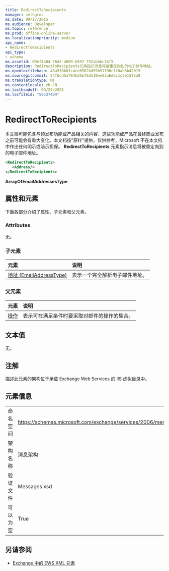 ```yaml
---
title: RedirectToRecipients
manager: sethgros
ms.date: 09/17/2015
ms.audience: Developer
ms.topic: reference
ms.prod: office-online-server
ms.localizationpriority: medium
api_name:
- RedirectToRecipients
api_type:
- schema
ms.assetid: 00ef4a84-76d2-4669-b597-f52abbbc34f5
description: RedirectToRecipients元素指示消息将被重定向到的电子邮件地址。
ms.openlocfilehash: 48a530b01c4ce6562bd59b51396c1f0ab3b42015
ms.sourcegitcommit: 54f6cd5a704b36b76d110ee53a6d6c1c3e15f5a9
ms.translationtype: MT
ms.contentlocale: zh-CN
ms.lasthandoff: 09/24/2021
ms.locfileid: "59537404"
---
```

# <a name="redirecttorecipients"></a>RedirectToRecipients

本文档可能包含与预发布功能或产品相关的内容，这些功能或产品在最终商业发布之前可能会有重大变化。本文档按"原样"提供，仅供参考，Microsoft 不在本文档中作出任何明示或暗示担保。 **RedirectToRecipients** 元素指示消息将被重定向到的电子邮件地址。 
  
```XML
<RedirectToRecipients>
   <Address/>
</RedirectToRecipients>
```

 **ArrayOfEmailAddressesType**
## <a name="attributes-and-elements"></a>属性和元素

下面各部分介绍了属性、子元素和父元素。
  
### <a name="attributes"></a>Attributes

无。
  
### <a name="child-elements"></a>子元素

|**元素**|**说明**|
|:-----|:-----|
|[地址 (EmailAddressType)](address-emailaddresstype.md) <br/> |表示一个完全解析电子邮件地址。  <br/> |
   
### <a name="parent-elements"></a>父元素

|**元素**|**说明**|
|:-----|:-----|
|[操作](actions.md) <br/> |表示可在满足条件时要采取对邮件的操作的集合。  <br/> |
   
## <a name="text-value"></a>文本值

无。
  
## <a name="remarks"></a>注解

描述此元素的架构位于承载 Exchange Web Services 的 IIS 虚拟目录中。
  
## <a name="element-information"></a>元素信息

|||
|:-----|:-----|
|命名空间  <br/> |https://schemas.microsoft.com/exchange/services/2006/messages  <br/> |
|架构名称  <br/> |消息架构  <br/> |
|验证文件  <br/> |Messages.xsd  <br/> |
|可以为空  <br/> |True  <br/> |
   
## <a name="see-also"></a>另请参阅



- [Exchange 中的 EWS XML 元素](ews-xml-elements-in-exchange.md)

